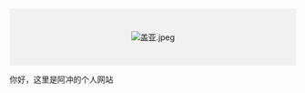
<div style="
  background-color:#f1f1f1;
  text-align:center;
  padding:40px;
  ">
   <img src="https://i.imgs.ovh/2025/04/05/OD74Y.jpeg" alt="盖亚.jpeg" border="0">
</div>
    
你好，这里是阿冲的个人网站

